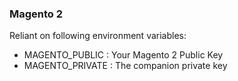 ### Magento 2

Reliant on following environment variables:
* MAGENTO_PUBLIC  : Your Magento 2 Public Key
* MAGENTO_PRIVATE : The companion private key
